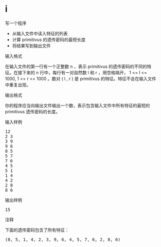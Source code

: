 

# i


<p>
写一个程序
</p>
<ul>
<li>
从输入文件中读入特征的列表
</li>
<li>
计算 primitivus 的遗传密码的最短长度
</li>
<li>
将结果写到输出文件
</li>
</ul>
<p>
输入格式
</p>
<p>
在输入文件的第一行有一个正整数 n ，表示 primitivus 的遗传密码的不同的特征。在接下来的 n 行中，每行有一对自然数 l 和 r ，用空格隔开， 1 &lt;= l &lt;= 1000, 1 &lt;= r &lt;= 1000 。数对 ( l , r ) 是 primitivus 的特征。特征不会在输入文件中重复出现。
</p>
<p>
输出格式
</p>
<p>
你的程序应当向输出文件输出一个数，表示包含输入文件中所有特征的最短的 primitivus 遗传密码的长度。
</p>
<p>
输入样例
</p>
<pre>12
2 3
3 9
9 6
8 5
5 7
7 6
4 5
5 1
1 4
4 2
2 8
8 6 
</pre>
<p>
输出样例
</p>
<pre>15
</pre>
<p>
注释
</p>
<p>
下面的遗传密码包含了所有特征：
</p>
<pre>(8, 5, 1, 4, 2, 3, 9, 6, 4, 5, 7, 6, 2, 8, 6)
</pre>
